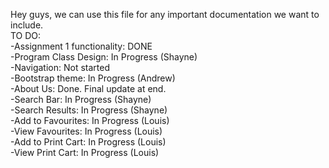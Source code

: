 Hey guys, we can use this file for any important documentation we want to include.
</br>
TO DO:</br>
-Assignment 1 functionality: DONE</br>
-Program Class Design: In Progress (Shayne)</br>
-Navigation: Not started</br>
-Bootstrap theme: In Progress (Andrew)</br>
-About Us: Done. Final update at end.</br>
-Search Bar: In Progress (Shayne)</br>
-Search Results: In Progress (Shayne)</br>
-Add to Favourites: In Progress (Louis) </br>
-View Favourites: In Progress (Louis) </br>
-Add to Print Cart: In Progress (Louis)</br>
-View Print Cart: In Progress (Louis)</br>

